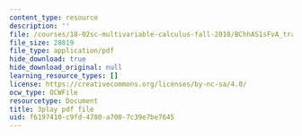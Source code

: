 ```yaml
---
content_type: resource
description: ''
file: /courses/18-02sc-multivariable-calculus-fall-2010/BChhAS1sFvA_transcript.pdf
file_size: 28819
file_type: application/pdf
hide_download: true
hide_download_original: null
learning_resource_types: []
license: https://creativecommons.org/licenses/by-nc-sa/4.0/
ocw_type: OCWFile
resourcetype: Document
title: 3play pdf file
uid: f6197410-c9fd-4780-a700-7c39e7be7645
---
```

